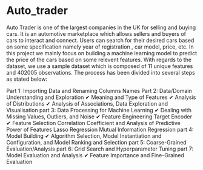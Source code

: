 # Auto_trader

Auto Trader is one of the largest companies in the UK for selling and buying cars. It is an automotive marketplace which allows sellers and buyers of cars to interact and connect. Users can search for their desired cars based on some specification namely year of registration , car model, price, etc. In this project we mainly focus on building a machine learning model to predict the price of the cars based on some relevent features. With regards to the dataset, we use a sample dataset which is composed of 11 unique features and 402005 observations. The process has been divided into several steps as stated below:

Part 1: Importing Data and Renaming Columns Names
Part 2: Data/Domain Understanding and Exploration
✔ Meaning and Type of Features
✔ Analysis of Distributions
✔ Analysis of Associations, Data Exploration and Visualisation
part 3: Data Processing for Machine Learning
✔ Dealing with Missing Values, Outliers, and Noise
✔ Feature Engineering
Target Encoder
✔ Feature Selection
Correlation Coefficient and Analysis of Predictive Power of Features
Lasso Regression
Mutual Information Regression
part 4: Model Building
✔ Algorithm Selection, Model Instantiation and Configuration, and Model Ranking and Selection
part 5: Coarse-Grained Evaluation/Analysis
part 6: Grid Search and Hyperparameter Tuning
part 7: Model Evaluation and Analysis
✔ Feature Importance and Fine-Grained Evaluation
